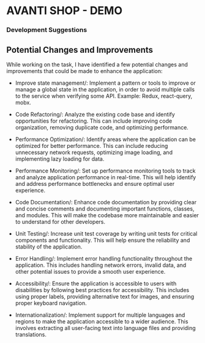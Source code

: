 # AVANTI SHOP - DEMO
### Development Suggestions
## Potential Changes and Improvements

While working on the task, I have identified a few potential changes and improvements that could be made to enhance the application:

- Improve state management/: Implement a pattern or tools to improve or manage a global state in the application, in order to avoid multiple calls to the service when verifying some API. Example: Redux, react-query, mobx.

- Code Refactoring/: Analyze the existing code base and identify opportunities for refactoring. This can include improving code organization, removing duplicate code, and optimizing performance.

- Performance Optimization/: Identify areas where the application can be optimized for better performance. This can include reducing unnecessary network requests, optimizing image loading, and implementing lazy loading for data.

- Performance Monitoring/: Set up performance monitoring tools to track and analyze application performance in real-time. This will help identify and address performance bottlenecks and ensure optimal user experience.

- Code Documentation/: Enhance code documentation by providing clear and concise comments and documenting important functions, classes, and modules. This will make the codebase more maintainable and easier to understand for other developers.

- Unit Testing/: Increase unit test coverage by writing unit tests for critical components and functionality. This will help ensure the reliability and stability of the application.

- Error Handling/: Implement error handling functionality throughout the application. This includes handling network errors, invalid data, and other potential issues to provide a smooth user experience.

- Accessibility/: Ensure the application is accessible to users with disabilities by following best practices for accessibility. This includes using proper labels, providing alternative text for images, and ensuring proper keyboard navigation.

- Internationalization/: Implement support for multiple languages and regions to make the application accessible to a wider audience. This involves extracting all user-facing text into language files and providing translations.
